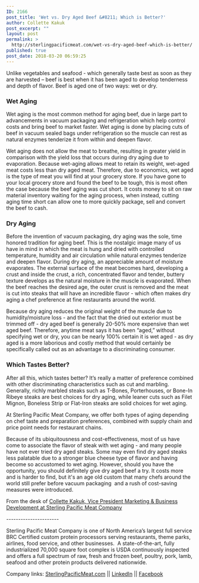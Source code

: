 ```yaml
---
ID: 2166
post_title: 'Wet vs. Dry Aged Beef &#8211; Which is Better?'
author: Collette Kakuk
post_excerpt: ""
layout: post
permalink: >
  http://sterlingpacificmeat.com/wet-vs-dry-aged-beef-which-is-better/
published: true
post_date: 2018-03-20 06:59:25
---
```

<span style="font-weight: 400;">Unlike vegetables and seafood - which generally taste best as soon as they are harvested – beef is best when it has been aged to develop tenderness and depth of flavor. Beef is aged one of two ways: wet or dry.</span>
<h3><b>Wet Aging</b></h3>
<span style="font-weight: 400;">Wet aging</span> <span style="font-weight: 400;">is the most common method for aging beef, due in large part to advancements in vacuum packaging and refrigeration which help control costs and bring beef to market faster. Wet aging is done by placing cuts of beef in vacuum sealed bags under refrigeration so the muscle can rest as natural enzymes tenderize it from within and deepen flavor.</span>

<span style="font-weight: 400;">Wet aging does not allow the meat to breathe, resulting in greater yield in comparison with the yield loss that occurs during dry aging due to evaporation. Because wet-aging allows meat to retain its weight, wet-aged meat costs less than dry aged meat. Therefore, due to economics, wet aged is the type of meat you will find at your grocery store. If you have gone to your local grocery store and found the beef to be tough, this is most often the case because the beef aging was cut short. It costs money to sit on raw material inventory waiting for the aging process, when instead, cutting aging time short can allow one to more quickly package, sell and convert the beef to cash.</span>
<h3><b>Dry Aging</b></h3>
<span style="font-weight: 400;">Before the invention of vacuum packaging, dry aging was the sole, time honored tradition for aging beef. This is the nostalgic image many of us have in mind in which the meat is hung and dried with controlled temperature, humidity and air circulation while natural enzymes tenderize and deepen flavor. During dry aging, an appreciable amount of moisture evaporates. The </span><span style="font-weight: 400;">external surface of the meat becomes hard, developing a crust and inside the crust, a rich, concentrated flavor and tender, buttery texture develops as the natural moisture in the muscle is evaporated. When the beef reaches the desired age, the outer crust is removed and the meat is cut into steaks that will have an incredible flavor</span><span style="font-weight: 400;"> - which often makes dry aging a chef preference at fine restaurants around the world. </span>

<span style="font-weight: 400;">Because dry aging reduces the original weight of the muscle due to humidity/moisture loss - and the fact that the dried out exterior must be trimmed off - dry aged beef is generally 20-50% more expensive than wet aged beef. Therefore, anytime meat says it has been “aged,” without specifying wet or dry, you can be nearly 100% certain it is wet aged - as dry aged is a more laborious and costly method that would certainly be specifically called out as an advantage to a discriminating consumer.</span>
<h3><b>Which Tastes Better?</b></h3>
<span style="font-weight: 400;">After all this, which tastes better? It’s really a matter of preference combined with other discriminating characteristics such as cut and marbling. Generally, richly marbled steaks such as T-Bones, Porterhouses, or Bone-In Ribeye steaks are best choices for dry aging, while leaner cuts such as Filet Mignon, Boneless Strip or Flat-Iron steaks are solid choices for wet aging.</span>

<span style="font-weight: 400;">At Sterling Pacific Meat Company, we offer both types of aging depending on chef taste and preparation preferences, combined with supply chain and price point needs for restaurant chains.</span>

<span style="font-weight: 400;">Because of its ubiquitousness and cost-effectiveness, most of us have come to associate the flavor of steak with wet aging - and many people have not ever tried dry aged steaks. Some may even find dry aged steaks less palatable due to a stronger blue cheese type of flavor and having become so accustomed to wet aging. However, should you have the opportunity, you should definitely give dry aged beef a try. It costs more and is harder to find, but it's an age old custom that many chefs around the world still prefer before vacuum packaging  and a rush of cost-saving measures were introduced.</span>

<span style="font-weight: 400;">From the desk of </span><a href="https://www.linkedin.com/in/collette-kakuk/"><span style="font-weight: 400;">Collette Kakuk, Vice President Marketing &amp; Business Development at Sterling Pacific Meat Company</span></a>

<span style="font-weight: 400;">----------------------</span>

<span style="font-weight: 400;">Sterling Pacific Meat Company is one of North America’s largest full service BRC Certified custom protein processors serving restaurants, theme parks, airlines, food service, and other businesses.  A state-of-the-art, fully industrialized 70,000 square foot complex is USDA continuously inspected and offers a full spectrum of raw, fresh and frozen beef, poultry, pork, lamb, seafood and other protein products delivered nationwide.</span>

<span style="font-weight: 400;">Company links: </span><a href="http://www.sterlingpacificmeat.com"><span style="font-weight: 400;">SterlingPacificMeat.com</span></a><span style="font-weight: 400;"> || </span><a href="https://www.linkedin.com/company/4067187/"><span style="font-weight: 400;">LinkedIn</span></a><span style="font-weight: 400;"> || </span><a href="https://www.facebook.com/SterlingPacificMeatCompany/"><span style="font-weight: 400;">Facebook</span></a><span style="font-weight: 400;"> </span>